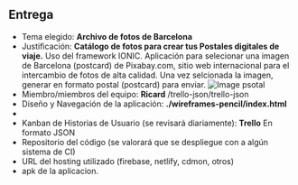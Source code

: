 ## Entrega

- Tema elegido: **Archivo de fotos de Barcelona**
- Justificación: **Catálogo de fotos para crear tus Postales digitales de viaje.**
Uso del framework IONIC. Aplicación para selecionar una imagen de Barcelona (postcard) de Pixabay.com, sitio web internacional para el intercambio de fotos de alta calidad.
Una vez selcionada la imagen, generar en formato postal (postcard) para enviar.
![Image psotal](/src/assests/img/background.jpg)
- Miembro/miembros del equipo: **Ricard**
  /trello-json/trello-json
 - Diseño y Navegación de la aplicación: **./wireframes-pencil/index.html**
- 
- Kanban de Historias de Usuario (se revisará diariamente): **Trello**
En formato JSON 
- Repositorio del código (se valorará que se despliegue con a algún sistema de CI)
- URL del hosting utilizado (firebase, netlify, cdmon, otros)
- apk de la aplicacion.
